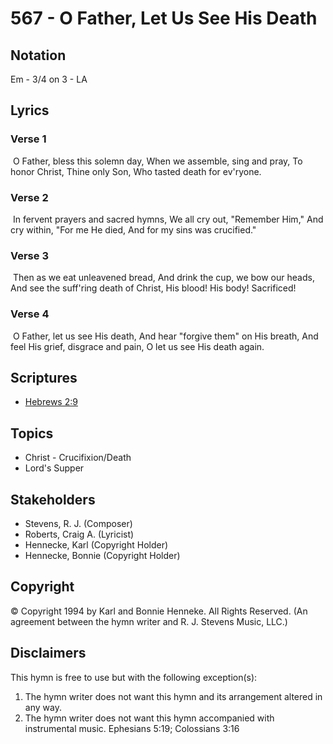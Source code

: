 # 567 - O Father, Let Us See His Death

## Notation

Em - 3/4 on 3 - LA

## Lyrics

### Verse 1

 O Father, bless this solemn day, When we assemble, sing and pray, To honor Christ, Thine only Son, Who tasted death for ev'ryone. 

### Verse 2

 In fervent prayers and sacred hymns, We all cry out, "Remember Him," And cry within, "For me He died, And for my sins was crucified."

### Verse 3

 Then as we eat unleavened bread, And drink the cup, we bow our heads, And see the suff'ring death of Christ, His blood! His body! Sacrificed!

### Verse 4

 O Father, let us see His death, And hear "forgive them" on His breath, And feel His grief, disgrace and pain, O let us see His death again.


## Scriptures

- [Hebrews 2:9](https://www.biblegateway.com/passage/?search=Hebrews%202%3A9)

## Topics

- Christ - Crucifixion/Death
- Lord's Supper

## Stakeholders

- Stevens, R. J. (Composer)
- Roberts, Craig A. (Lyricist)
- Hennecke, Karl (Copyright Holder)
- Hennecke, Bonnie (Copyright Holder)

## Copyright

© Copyright 1994 by Karl and Bonnie Henneke. All Rights Reserved.
(An agreement between the hymn writer and R. J. Stevens Music, LLC.)

## Disclaimers

This hymn is free to use but with the following exception(s):
1. The hymn writer does not want this hymn and its arrangement altered in any way.
2. The hymn writer does not want this hymn accompanied with instrumental music.
Ephesians 5:19; Colossians 3:16

